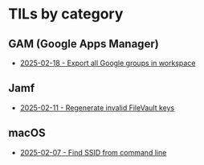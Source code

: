 # TILs by category

## GAM (Google Apps Manager)
* [2025-02-18 - Export all Google groups in workspace](gam/export-all-google-groups-in-workspace.md)

## Jamf
* [2025-02-11 - Regenerate invalid FileVault keys](jamf/regenerate-invalid-filevault-keys.md)

## macOS
* [2025-02-07 - Find SSID from command line](macos/find-ssid-from-command-line.md)  
